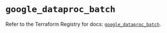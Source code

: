 # `google_dataproc_batch`

Refer to the Terraform Registry for docs: [`google_dataproc_batch`](https://registry.terraform.io/providers/hashicorp/google/6.22.0/docs/resources/dataproc_batch).
